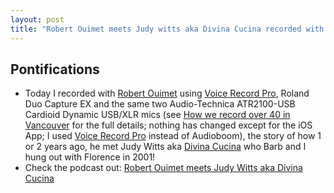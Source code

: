 ```yaml
---
layout: post
title: "Robert Ouimet meets Judy witts aka Divina Cucina recorded with Voice Record Pro and Roland Duo Capture EX"
---
```


## Pontifications

* Today I recorded with [Robert Ouimet](https://robertouimet.com/) using [Voice Record Pro](http://rolandtanglao.com/2018/08/01/p1-voice-record-pro-records-stereo-through-ios-lightning-port/), Roland Duo Capture EX and the same two Audio-Technica ATR2100-USB Cardioid Dynamic USB/XLR mics (see [How we record over 40 in Vancouver](http://rolandtanglao.com/2016/11/23/p1-how-we-record-over-40-in-vancouver/) for the full details; nothing has changed except for the iOS App; I used [Voice Record Pro](https://itunes.apple.com/ca/app/voice-record-pro/id546983235?mt=8) instead of Audioboom), the story of how 1 or 2 years ago, he met Judy Witts aka [Divina Cucina](http://divinacucina.com/) who Barb and I hung out with Florence in 2001!
* Check the podcast out: [Robert Ouimet meets Judy Witts aka Divina Cucina](http://roland.micro.blog/2018/08/07/robert-and-i.html)
